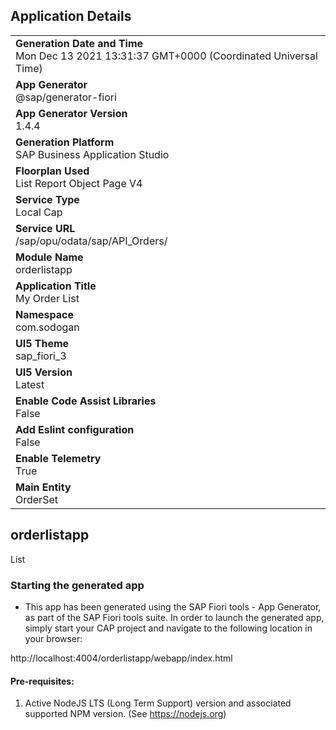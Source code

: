 ## Application Details
|               |
| ------------- |
|**Generation Date and Time**<br>Mon Dec 13 2021 13:31:37 GMT+0000 (Coordinated Universal Time)|
|**App Generator**<br>@sap/generator-fiori|
|**App Generator Version**<br>1.4.4|
|**Generation Platform**<br>SAP Business Application Studio|
|**Floorplan Used**<br>List Report Object Page V4|
|**Service Type**<br>Local Cap|
|**Service URL**<br>/sap/opu/odata/sap/API_Orders/
|**Module Name**<br>orderlistapp|
|**Application Title**<br>My Order List|
|**Namespace**<br>com.sodogan|
|**UI5 Theme**<br>sap_fiori_3|
|**UI5 Version**<br>Latest|
|**Enable Code Assist Libraries**<br>False|
|**Add Eslint configuration**<br>False|
|**Enable Telemetry**<br>True|
|**Main Entity**<br>OrderSet|

## orderlistapp

List 

### Starting the generated app

-   This app has been generated using the SAP Fiori tools - App Generator, as part of the SAP Fiori tools suite.  In order to launch the generated app, simply start your CAP project and navigate to the following location in your browser:

http://localhost:4004/orderlistapp/webapp/index.html

#### Pre-requisites:

1. Active NodeJS LTS (Long Term Support) version and associated supported NPM version.  (See https://nodejs.org)


